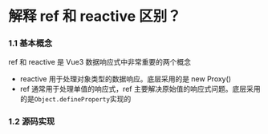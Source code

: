 # 解释 ref 和 reactive 区别？

### 1.1 基本概念

ref 和 reactive 是 Vue3 数据响应式中非常重要的两个概念

- reactive 用于处理对象类型的数据响应。底层采用的是 new Proxy()
- ref 通常用于处理单值的响应式，ref 主要解决原始值的响应式问题。底层采用的是`Object.defineProperty`实现的

### 1.2 源码实现

 